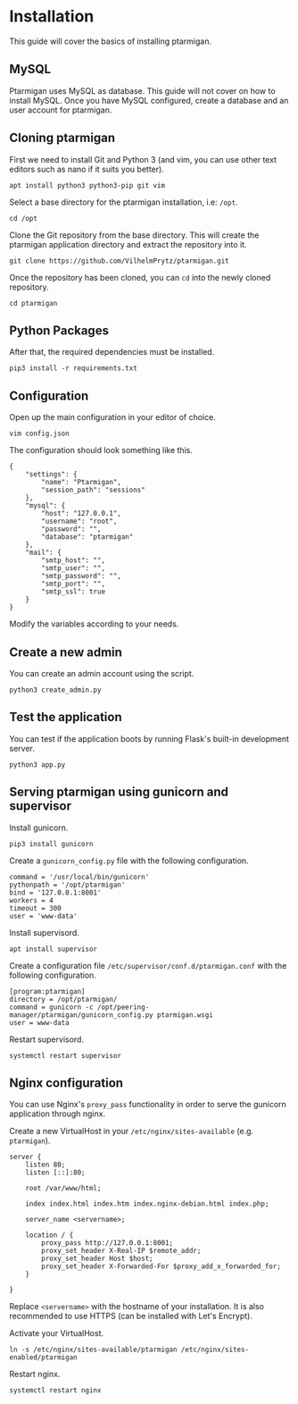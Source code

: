 # Installation

This guide will cover the basics of installing ptarmigan.

## MySQL

Ptarmigan uses MySQL as database. This guide will not cover on how to install MySQL. Once you have MySQL configured, create a database and an user account for ptarmigan.

## Cloning ptarmigan

First we need to install Git and Python 3 (and vim, you can use other text editors such as nano if it suits you better).

```
apt install python3 python3-pip git vim
```

Select a base directory for the ptarmigan installation, i.e: `/opt`.

```
cd /opt
```

Clone the Git repository from the base directory. This will create the ptarmigan application directory and extract the repository into it.

```
git clone https://github.com/VilhelmPrytz/ptarmigan.git
```

Once the repository has been cloned, you can `cd` into the newly cloned repository.

```
cd ptarmigan
```

## Python Packages

After that, the required dependencies must be installed.

```
pip3 install -r requirements.txt
```

## Configuration

Open up the main configuration in your editor of choice.

```
vim config.json
```

The configuration should look something like this.

```
{
    "settings": {
        "name": "Ptarmigan",
        "session_path": "sessions"
    },
    "mysql": {
        "host": "127.0.0.1",
        "username": "root",
        "password": "",
        "database": "ptarmigan"
    },
    "mail": {
        "smtp_host": "",
        "smtp_user": "",
        "smtp_password": "",
        "smtp_port": "",
        "smtp_ssl": true
    }
}
```

Modify the variables according to your needs.

## Create a new admin

You can create an admin account using the script.

```
python3 create_admin.py
```

## Test the application

You can test if the application boots by running Flask's built-in development server.

```
python3 app.py
```

## Serving ptarmigan using gunicorn and supervisor

Install gunicorn.

```
pip3 install gunicorn
```

Create a `gunicorn_config.py` file with the following configuration.

```
command = '/usr/local/bin/gunicorn'
pythonpath = '/opt/ptarmigan'
bind = '127.0.0.1:8001'
workers = 4
timeout = 300
user = 'www-data'
```

Install supervisord.

```
apt install supervisor
```

Create a configuration file `/etc/supervisor/conf.d/ptarmigan.conf` with the following configuration.

```
[program:ptarmigan]
directory = /opt/ptarmigan/
command = gunicorn -c /opt/peering-manager/ptarmigan/gunicorn_config.py ptarmigan.wsgi
user = www-data
```

Restart supervisord.

```
systemctl restart supervisor
```

## Nginx configuration

You can use Nginx's `proxy_pass` functionality in order to serve the gunicorn application through nginx.

Create a new VirtualHost in your `/etc/nginx/sites-available` (e.g. `ptarmigan`).

```
server {
	listen 80;
	listen [::]:80;

	root /var/www/html;

	index index.html index.htm index.nginx-debian.html index.php;

	server_name <servername>;

	location / {
		proxy_pass http://127.0.0.1:8001;
		proxy_set_header X-Real-IP $remote_addr;
		proxy_set_header Host $host;
		proxy_set_header X-Forwarded-For $proxy_add_x_forwarded_for;
	}

}
```

Replace `<servername>` with the hostname of your installation. It is also recommended to use HTTPS (can be installed with Let's Encrypt).

Activate your VirtualHost.

```
ln -s /etc/nginx/sites-available/ptarmigan /etc/nginx/sites-enabled/ptarmigan
```

Restart nginx.

```
systemctl restart nginx
```